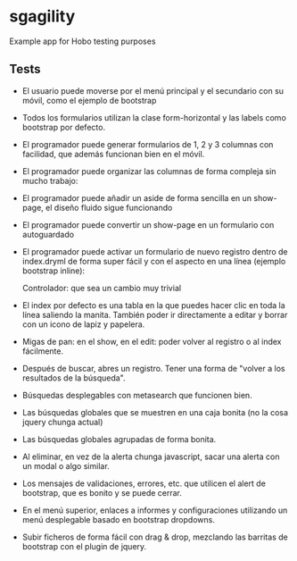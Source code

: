 sgagility
=========

Example app for Hobo testing purposes



Tests
-----

* El usuario puede moverse por el menú principal y el secundario con su móvil, como el ejemplo de bootstrap

* Todos los formularios utilizan la clase form-horizontal y las labels como bootstrap por defecto.

* El programador puede generar formularios de 1, 2 y 3 columnas con facilidad, que además funcionan bien en el móvil.

    <new-page>
      <field-list: columns="2"/>
    </new-page>
    
* El programador puede organizar las columnas de forma compleja sin mucho trabajo:

    <show-page>
      <field-list: replace>
        <seccion label="Datos personales">
          <field-list fields="a, b, c, d, e" columns="3"/>
        </seccion>
        <seccion label="Datos de facturación">
          <row>
            <field field="a" class="span8"/>
            <field field="a" class="span4"/>
          </row>
          <field-list fields="c, d, e" columns="3"/>
        </seccion>
      </field-list:>
    </show-page>


* El programador puede añadir un aside de forma sencilla en un show-page, el diseño fluido sigue funcionando

* El programador puede convertir un show-page en un formulario con autoguardado

    <show-page>
      <field-list: columns="3" fields="a, b, c, d, e" tag="autosave"/>
    </page-page>
    

* El programador puede activar un formulario de nuevo registro dentro de index.dryml de forma super fácil y con el aspecto en una línea (ejemplo bootstrap inline):
    
    <index-page>
      <prepend-content:>
        <formulario fields="a, b, c"/>
      </prepend-content:>
    </index-page>
    
    Controlador: que sea un cambio muy trivial
    

* El index por defecto es una tabla en la que puedes hacer clic en toda la línea saliendo la manita. También poder ir directamente a editar y borrar con un icono de lapiz y papelera.


* Migas de pan: en el show, en el edit: poder volver al registro o al index fácilmente.


* Después de buscar, abres un registro. Tener una forma de "volver a los resultados de la búsqueda".


* Búsquedas desplegables con metasearch que funcionen bien.


* Las búsquedas globales que se muestren en una caja bonita (no la cosa jquery chunga actual)


* Las búsquedas globales agrupadas de forma bonita.


* Al eliminar, en vez de la alerta chunga javascript, sacar una alerta con un modal o algo similar.


* Los mensajes de validaciones, errores, etc. que utilicen el alert de bootstrap, que es bonito y se puede cerrar.


* En el menú superior, enlaces a informes y configuraciones utilizando un menú desplegable basado en bootstrap dropdowns.


* Subir ficheros de forma fácil con drag & drop, mezclando las barritas de bootstrap con el plugin de jquery.
